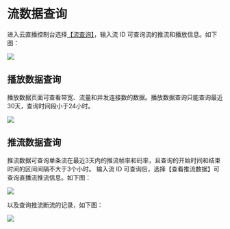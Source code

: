 # 流数据查询

进入云直播控制台选择[【流查询】]()，输入流 ID 可查询流的推流和播放信息。如下图：

![](https://docs.zhoudsh.com:9443/images/cloudlive/cloudlive_57.png)


## 播放数据查询 
播放数据页面可查看带宽、流量和并发连接数的数据。播放数据查询只能查询最近30天，查询时间段小于24小时。

![](https://docs.zhoudsh.com:9443/images/cloudlive/cloudlive_58.png)

## 推流数据查询
推流数据可查询单条流在最近3天内的推流帧率和码率，且查询的开始时间和结束时间的区间间隔不大于3个小时。
输入流 ID 可查询后，选择【查看推流数据】可查询直播流推流信息。如下图：

![](https://docs.zhoudsh.com:9443/images/cloudlive/cloudlive_59.png)

以及查询推流断流的记录，如下图：

![](https://docs.zhoudsh.com:9443/images/cloudlive/cloudlive_60.png)


